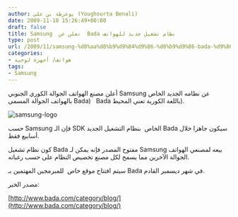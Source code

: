 ```yaml
---
author: يوغرطة بن علي (Youghourta Benali)
date: 2009-11-10 15:26:49+00:00
draft: false
title: Samsung  تعلن عن  Bada نظام تشغيل جديد للهواتف
type: post
url: /2009/11/samsung-%d8%aa%d8%b9%d9%84%d9%86-%d8%b9%d9%86-bada-%d9%86%d8%b8%d8%a7%d9%85-%d8%aa%d8%b4%d8%ba%d9%8a%d9%84-%d8%ac%d8%af%d9%8a%d8%af-%d9%84%d9%84%d9%87%d9%88%d8%a7%d8%aa%d9%81/
categories:
- هواتف/ أجهزة لوحية
tags:
- Samsung
---
```


أعلن مصنع الهواتف الجوالة الكوري الجنوبي Samsung عن نظامه الجديد الخاص بالهواتف الجوالة المسمى Bada)   Bada باللغة الكورية تعني المحيط).

![samsung-logo](http://www.it-scoop.com/wp-content/uploads/2009/11/samsung-logo-300x100.jpg)


حسب Samsung فإن الـ SDK الخاص  بنظام التشغيل الجديد Bada سيكون جاهزا خلال أسابيع فقط.

كون نظام تشغيل Bada مفتوح المصدر فإنه يمكن لـ Samsung بيعه لمصنعي الهواتف الجوالة الآخرين مما يسمح لكل مصنع تخصيص النظام على حسب رغباته.

سيتم افتتاح موقع خاص  للمبرمجين المهتمين بـ Bada في شهر ديسمبر القادم.

مصدر الخبر:

[http://www.bada.com/category/blog/](http://www.bada.com/category/blog/)
